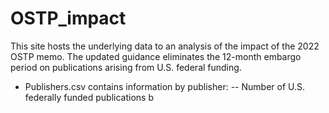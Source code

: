 # OSTP_impact

This site hosts the underlying data to an analysis of the impact of the 2022 OSTP memo. The updated guidance eliminates the 12-month embargo period on publications arising from U.S. federal funding.

- Publishers.csv contains information by publisher:
-- Number of U.S. federally funded publications b
